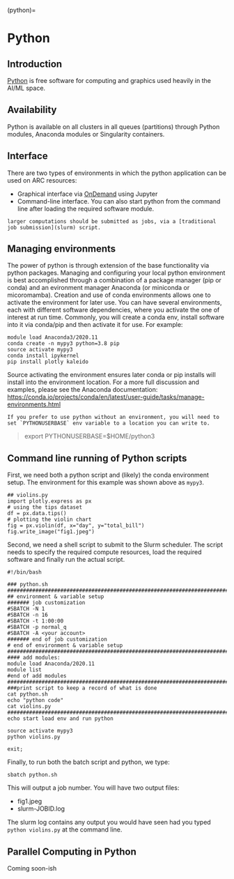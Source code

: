 (python)=

# Python

## Introduction

[Python](https://www.python.org/) is free software for computing and graphics used heavily in the AI/ML space.   

## Availability

Python is available on all clusters in all queues (partitions) through Python modules, Anaconda modules or Singularity containers.

## Interface

There are two types of environments in which the python application can be used on ARC resources:
- Graphical interface via [OnDemand](ood) using Jupyter
- Command-line interface. You can also start python from the command line after loading the required software module. 

```{note}
larger computations should be submitted as jobs, via a [traditional job submission](slurm) script.
```

## Managing environments

The power of python is through extension of the base functionality via python packages.  Managing and configuring your local python environment is best accomplished through a combination of a package manager (pip or conda) and an evironment manager Anaconda (or miniconda or micoromamba).  Creation and use of conda environments allows one to activate the environment for later use.  You can have several environments, each with different software dependencies, where you activate the one of interest at run time.  Commonly, you will create a conda env, install software into it via conda/pip and then activate it for use.  For example:

```
module load Anaconda3/2020.11
conda create -n mypy3 python=3.8 pip 
source activate mypy3
conda install ipykernel
pip install plotly kaleido
```

Source activating the environment ensures later conda or pip installs will install into the environment location.  For a more full discussion and examples, please see the Anaconda documentation:  
<https://conda.io/projects/conda/en/latest/user-guide/tasks/manage-environments.html>

```{note}
If you prefer to use python without an environment, you will need to set `PYTHONUSERBASE` env variable to a location you can write to.
```
> export PYTHONUSERBASE=$HOME/python3

## Command line running of Python scripts

First, we need both a python script and (likely) the conda environment setup.  The environment for this example was shown above as `mypy3`.

```
## violins.py
import plotly.express as px 
# using the tips dataset
df = px.data.tips() 
# plotting the violin chart
fig = px.violin(df, x="day", y="total_bill")
fig.write_image("fig1.jpeg")
```

Second, we need a shell script to submit to the Slurm scheduler.  The script needs to specify the required compute resources, load the required software and finally run the actual script.

```
#!/bin/bash

### python.sh
###########################################################################
## environment & variable setup
####### job customization
#SBATCH -N 1
#SBATCH -n 16
#SBATCH -t 1:00:00
#SBATCH -p normal_q
#SBATCH -A <your account>
####### end of job customization
# end of environment & variable setup
###########################################################################
#### add modules:
module load Anaconda/2020.11
module list
#end of add modules
###########################################################################
###print script to keep a record of what is done
cat python.sh
echo "python code"
cat violins.py
###########################################################################
echo start load env and run python

source activate mypy3
python violins.py

exit;
```

Finally, to run both the batch script and python, we type:

```
sbatch python.sh
```

This will output a job number.  You will have two output files:  

+ fig1.jpeg
+ slurm-JOBID.log

The slurm log contains any output you would have seen had you typed `python violins.py` at the command line.


## Parallel Computing in Python

Coming soon-ish


